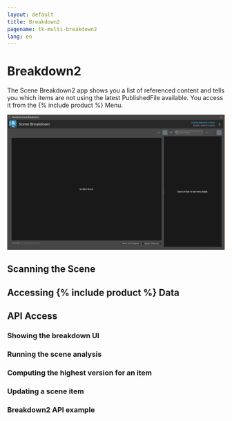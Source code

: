 ```yaml
---
layout: default
title: Breakdown2
pagename: tk-multi-breakdown2
lang: en
---
```


# Breakdown2

The Scene Breakdown2 app shows you a list of referenced content and tells you which items are not using the latest PublishedFile available. You access it from the {% include product %} Menu.

![Overview of the breakdown2](../images/apps/multi-breakdown2.png)

## Scanning the Scene

## Accessing {% include product %} Data

## API Access

### Showing the breakdown UI

### Running the scene analysis

### Computing the highest version for an item

### Updating a scene item

### Breakdown2 API example

